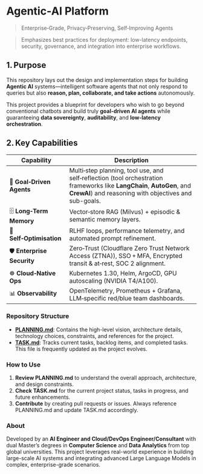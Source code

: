 # Agentic‑AI Platform

> Enterprise‑Grade, Privacy‑Preserving, Self‑Improving Agents  

> Emphasizes best practices for deployment: low-latency endpoints, security, governance, and integration into enterprise workflows.

## 1. Purpose

This repository lays out the design and implementation steps for building **Agentic AI** systems—intelligent software agents that not only respond to queries but also **reason, plan, collaborate, and take actions** autonomously. 

This project provides a blueprint for developers who wish to go beyond conventional chatbots and build truly **goal-driven AI agents** while guaranteeing **data sovereignty**, **auditability**, and **low‑latency orchestration**.


## 2. Key Capabilities

| Capability | Description |
|------------|-------------|
| 🧠 **Goal‑Driven Agents** | Multi‑step planning, tool use, and self‑reflection (tool orchestration frameworks like **LangChain**, **AutoGen**, and **CrewAI**) and reasoning with objectives and sub-goals. |
| 🗄️ **Long‑Term Memory** | Vector‑store RAG (Milvus) + episodic & semantic memory layers. |
| 🔄 **Self‑Optimisation** | RLHF loops, performance telemetry, and automated prompt refinement. |
| 🛡️ **Enterprise Security** | Zero‑Trust (Cloudflare Zero Trust Network Access (ZTNA)), SSO + MFA, Encrypted transit & at‑rest, SOC 2 alignment. |
| ☸️ **Cloud‑Native Ops** | Kubernetes 1.30, Helm, ArgoCD, GPU autoscaling (NVIDIA T4/A100). |
| 📊 **Observability** | OpenTelemetry, Prometheus + Grafana, LLM‑specific red/blue team dashboards. |

### Repository Structure
- **[PLANNING.md](./PLANNING.md)**: Contains the high-level vision, architecture details, technology choices, constraints, and references for the project.
- **[TASK.md](./TASK.md)**: Tracks current tasks, backlog items, and completed tasks. This file is frequently updated as the project evolves.

### How to Use
1. **Review PLANNING.md** to understand the overall approach, architecture, and design constraints.  
2. **Check TASK.md** for the current project status, tasks in progress, and future enhancements.  
3. **Contribute** by creating pull requests or issues. Always reference PLANNING.md and update TASK.md accordingly.  

### About

Developed by an **AI Engineer and Cloud/DevOps Engineer/Consultant** with dual Master’s degrees in **Computer Science** and **Data Analytics** from top global universities. This project leverages real-world experience in building large-scale AI systems and integrating advanced Large Language Models in complex, enterprise-grade scenarios.